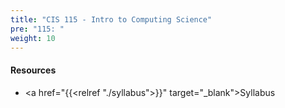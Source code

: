 ```yaml
---
title: "CIS 115 - Intro to Computing Science"
pre: "115: "
weight: 10
---
```


#### Resources

* <a href="{{<relref "./syllabus">}}" target="_blank">Syllabus</a>

